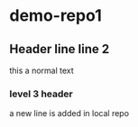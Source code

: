 # demo-repo1
## Header line line 2
this a normal text

### level 3 header
a new line is added in local repo